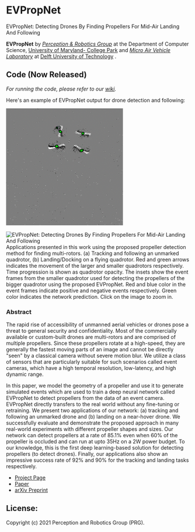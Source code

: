 # EVPropNet
EVPropNet: Detecting Drones By Finding Propellers For Mid-Air Landing And Following

**EVPropNet** by <a href="http://prg.cs.umd.edu"><i>Perception & Robotics Group</i></a> at the Department of Computer Science, <a href="https://umd.edu/">University of Maryland- College Park</a> and <a href="https://mavlab.tudelft.nl/"><i>Micro Air Vehicle Laboratory</i></a> at <a href="https://www.tudelft.nl/en/">Delft University of Technology</a>
.

## Code (Now Released)

*For running the code, please refer to our [wiki](https://github.com/prgumd/EVPropNet/wiki).* 

Here's an example of EVPropNet output for drone detection and following:

![Detection And Following](https://github.com/prgumd/EVPropNet/blob/main/assests/Follow.gif)

![EVPropNet: Detecting Drones By Finding Propellers For Mid-Air Landing And Following](http://prg.cs.umd.edu/research/EVPropNet_files/Banner.jpg)
Applications presented in this work using the proposed propeller detection method for finding multi-rotors. (a) Tracking and following an unmarked quadrotor, (b) Landing/Docking on a flying quadrotor. Red and green arrows indicates the movement of the larger and smaller quadrotors respectively. Time progression is shown as quadrotor opacity. The insets show the event frames from the smaller quadrotor used for detecting the propellers of the bigger quadrotor using the proposed EVPropNet. Red and blue color in the event frames indicate positive and negative events respectively. Green color indicates the network prediction. Click on the image to zoom in.

### Abstract

The rapid rise of accessibility of unmanned aerial vehicles or drones pose a threat to general security and confidentiality. Most of the commercially available or custom-built drones are multi-rotors and are comprised of multiple propellers. Since these propellers rotate at a high-speed, they are generally the fastest moving parts of an image and cannot be directly "seen" by a classical camera without severe motion blur. We utilize a class of sensors that are particularly suitable for such scenarios called event cameras, which have a high temporal resolution, low-latency, and high dynamic range.

In this paper, we model the geometry of a propeller and use it to generate simulated events which are used to train a deep neural network called EVPropNet to detect propellers from the data of an event camera. EVPropNet directly transfers to the real world without any fine-tuning or retraining. We present two applications of our network: (a) tracking and following an unmarked drone and (b) landing on a near-hover drone. We successfully evaluate and demonstrate the proposed approach in many real-world experiments with different propeller shapes and sizes. Our network can detect propellers at a rate of 85.1% even when 60% of the propeller is occluded and can run at upto 35Hz on a 2W power budget. To our knowledge, this is the first deep learning-based solution for detecting propellers (to detect drones). Finally, our applications also show an impressive success rate of 92% and 90% for the tracking and landing tasks respectively.

- [Project Page](https://prg.cs.umd.edu/EVPropNet)
- [Paper](https://prg.cs.umd.edu/research/EVPropNet_files/EVPropNet.pdf)
- [arXiv Preprint](https://arxiv.org/abs/)


## License:
Copyright (c) 2021 Perception and Robotics Group (PRG).
